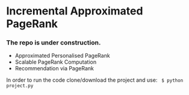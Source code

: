 # Incremental Approximated PageRank
### The repo is under construction.

- Approximated Personalised PageRank
- Scalable PageRank Computation
- Recommendation via PageRank

In order to run the code clone/download the project and use: ``` $ python project.py``` 
